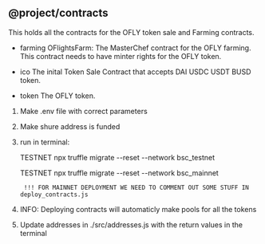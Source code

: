## @project/contracts

This holds all the contracts for the OFLY token sale and Farming contracts. 

- farming 
    OFlightsFarm: The MasterChef contract for the OFLY farming. This contract needs to have minter rights for the OFLY token. 

- ico
    The inital Token Sale Contract that accepts DAI USDC USDT BUSD token.

- token 
    The OFLY token. 

1. Make .env file with correct parameters

2. Make shure address is funded 

3. run in terminal: 

    TESTNET 
        npx truffle migrate --reset --network bsc_testnet

    TESTNET 
        npx truffle migrate --reset --network bsc_mainnet 

        !!! FOR MAINNET DEPLOYMENT WE NEED TO COMMENT OUT SOME STUFF IN deploy_contracts.js 

3. INFO: Deploying contracts will automaticly make pools for all the tokens  


4. Update addresses in ./src/addresses.js with the return values in the terminal 


